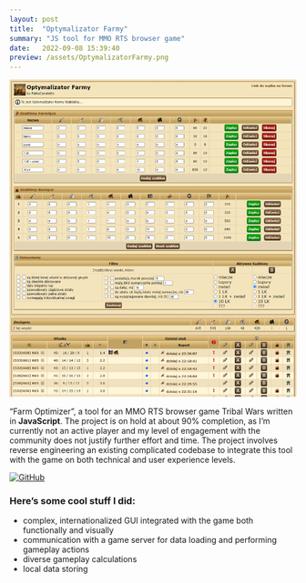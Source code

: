 ```yaml
---
layout: post
title:  "Optymalizator Farmy"
summary: "JS tool for MMO RTS browser game"
date:   2022-09-08 15:39:40
preview: /assets/OptymalizatorFarmy.png
---
```


![Picture 1](/assets/OptymalizatorFarmy_Full.png)

“Farm Optimizer”, a tool for an MMO RTS browser game Tribal Wars written in **JavaScript**. The project is on hold at about 90% completion, as I’m currently not an active player and my level of engagement with the community does not justify further effort and time. The project involves reverse engineering an existing complicated codebase to integrate this tool with the game on both technical and user experience levels.

[![GitHub](https://img.shields.io/badge/GitHub--red.svg?style=social&logo=github)](https://github.com/pawel-kaleta/TribalWars/blob/master/Optymalizator_Farmy.js)

### Here’s some cool stuff I did:

-	complex, internationalized GUI integrated with the game both functionally and visually
- communication with a game server for data loading and performing gameplay actions 
- diverse gameplay calculations
- local data storing
